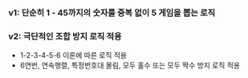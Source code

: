 ### v1: 단순히 1 - 45까지의 숫자를 중복 없이 5 게임을 뽑는 로직
### v2: 극단적인 조합 방지 로직 적용
- 1-2-3-4-5-6 이론에 따른 로직 적용
- 6연번, 연속행렬, 특정번호대 몰림, 모두 홀수 또는 모두 짝수 방지 로직 적용
	
